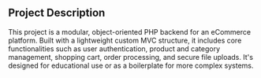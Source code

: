 ##  Project Description
This project is a modular, object-oriented PHP backend for an eCommerce platform. Built with a lightweight custom MVC structure,
it includes core functionalities such as user authentication, product and category management, shopping cart, order processing, and secure file uploads. 
It's designed for educational use or as a boilerplate for more complex systems.


